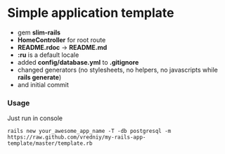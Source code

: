# Simple application template

* gem **slim-rails**
* **HomeController** for root route
* **README.rdoc** -> **README.md**
* **:ru** is a default locale
* added **config/database.yml** to **.gitignore**
* changed generators (no stylesheets, no helpers, no javascripts while **rails generate**)
* and initial commit

### Usage

Just run in console 

    rails new your_awesome_app_name -T -db postgresql -m https://raw.github.com/vredniy/my-rails-app-template/master/template.rb
